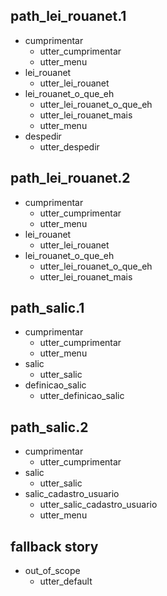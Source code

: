 ## path_lei_rouanet.1
* cumprimentar
  - utter_cumprimentar
  - utter_menu
* lei_rouanet
  - utter_lei_rouanet
* lei_rouanet_o_que_eh
  - utter_lei_rouanet_o_que_eh
  - utter_lei_rouanet_mais
  - utter_menu
* despedir
  - utter_despedir

## path_lei_rouanet.2
* cumprimentar
  - utter_cumprimentar
  - utter_menu
* lei_rouanet
  - utter_lei_rouanet
* lei_rouanet_o_que_eh
  - utter_lei_rouanet_o_que_eh
  - utter_lei_rouanet_mais

## path_salic.1
* cumprimentar
  - utter_cumprimentar
  - utter_menu
* salic
  - utter_salic
* definicao_salic
  - utter_definicao_salic

## path_salic.2
* cumprimentar
  - utter_cumprimentar
* salic
  - utter_salic
* salic_cadastro_usuario
  - utter_salic_cadastro_usuario
  - utter_menu

## fallback story
* out_of_scope
  - utter_default